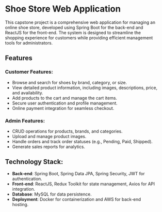 # Shoe Store Web Application

This capstone project is a comprehensive web application for managing an online shoe store, developed using Spring Boot for the back-end and ReactJS for the front-end. The system is designed to streamline the shopping experience for customers while providing efficient management tools for administrators.

## Features
### Customer Features:

- Browse and search for shoes by brand, category, or size.
- View detailed product information, including images, descriptions, price, and availability.
- Add products to the cart and manage the cart items.
- Secure user authentication and profile management.
- Online payment integration for seamless checkout.

### Admin Features:

- CRUD operations for products, brands, and categories.
- Upload and manage product images.
- Handle orders and track order statuses (e.g., Pending, Paid, Shipped).
- Generate sales reports for analytics.

## Technology Stack:

- **Back-end**: Spring Boot, Spring Data JPA, Spring Security, JWT for authentication.
- **Front-end**: ReactJS, Redux Toolkit for state management, Axios for API integration.
- **Database**: MySQL for data persistence.
- **Deployment**: Docker for containerization and AWS for back-end hosting.

